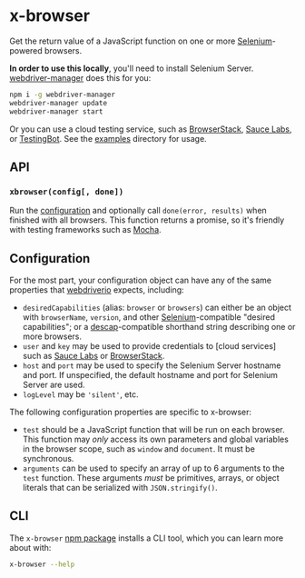 # x-browser
Get the return value of a JavaScript function on one or more [Selenium]-powered
browsers.

**In order to use this locally**, you'll need to install Selenium Server.
[webdriver-manager] does this for you:

```sh
npm i -g webdriver-manager
webdriver-manager update
webdriver-manager start
```

Or you can use a cloud testing service, such as [BrowserStack], [Sauce Labs],
or [TestingBot]. See the [examples](examples/) directory for usage.

## API

### `xbrowser(config[, done])`
Run the [configuration](#configuration) and optionally call `done(error,
results)` when finished with all browsers. This function returns a promise, so
it's friendly with testing frameworks such as [Mocha].

## Configuration
For the most part, your configuration object can have any of the same
properties that [webdriverio] expects, including:

* `desiredCapabilities` (alias: `browser` or `browsers`) can either be an
  object with `browserName`, `version`, and other [Selenium]-compatible
  "desired capabilities"; or a [descap]-compatible shorthand string describing
  one or more browsers.
* `user` and `key` may be used to provide credentials to [cloud services] such
  as [Sauce Labs] or [BrowserStack].
* `host` and `port` may be used to specify the Selenium Server hostname and
  port. If unspecified, the default hostname and port for Selenium Server are
  used.
* `logLevel` may be `'silent'`, etc.

The following configuration properties are specific to x-browser:

* `test` should be a JavaScript function that will be run on each browser. This
  function may _only_ access its own parameters and global variables in the
  browser scope, such as `window` and `document`. It must be synchronous.
* `arguments` can be used to specify an array of up to 6 arguments to the
  `test` function. These arguments _must_ be primitives, arrays, or object
  literals that can be serialized with `JSON.stringify()`.

## CLI

The `x-browser` [npm package] installs a CLI tool, which you can learn more
about with:

```sh
x-browser --help
```


[Sauce Labs configurator]: https://wiki.saucelabs.com/display/DOCS/Platform+Configurator
[Sauce Labs]: https://saucelabs.com/
[BrowserStack]: https://www.browserstack.com/
[Selenium]: http://www.seleniumhq.org/
[descap]: https://github.com/shawnbot/descap
[webdriverio]: http://webdriver.io/
[webdriver-manager]: https://www.npmjs.com/package/webdriver-manager
[BrowserStack]: https://www.browserstack.com/
[TestingBot]: https://testingbot.com/
[Mocha]: http://mochajs.org/
[npm package]: https://npm.im/x-browser
